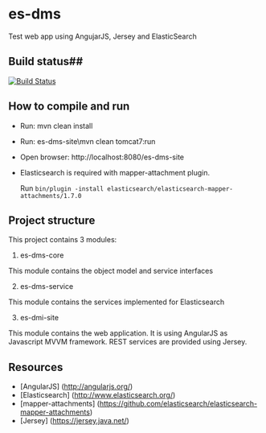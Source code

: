 # es-dms #

Test web app using AngujarJS, Jersey and ElasticSearch

## Build status##
[![Build Status](https://buildhive.cloudbees.com/job/richardwilly98/job/es-dms/badge/icon)](https://buildhive.cloudbees.com/job/richardwilly98/job/es-dms/)

## How to compile and run ##

- Run: mvn clean install
- Run: es-dms-site\mvn clean tomcat7:run
- Open browser: http://localhost:8080/es-dms-site
- Elasticsearch is required with mapper-attachment plugin.

  Run `bin/plugin -install elasticsearch/elasticsearch-mapper-attachments/1.7.0`

## Project structure ##

This project contains 3 modules:

1. es-dms-core

  This module contains the object model and service interfaces

2. es-dms-service

  This module contains the services implemented for Elasticsearch

3. es-dmi-site

  This module contains the web application. It is using AngularJS as Javascript MVVM framework. REST services are provided using Jersey.

## Resources ##
* [AngularJS] (http://angularjs.org/)
* [Elasticsearch] (http://www.elasticsearch.org/)
* [mapper-attachments] (https://github.com/elasticsearch/elasticsearch-mapper-attachments)
* [Jersey] (https://jersey.java.net/)
